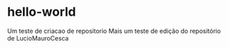 # hello-world
Um teste de criacao de repositorio
Mais um teste de edição do repositório de LucioMauroCesca
